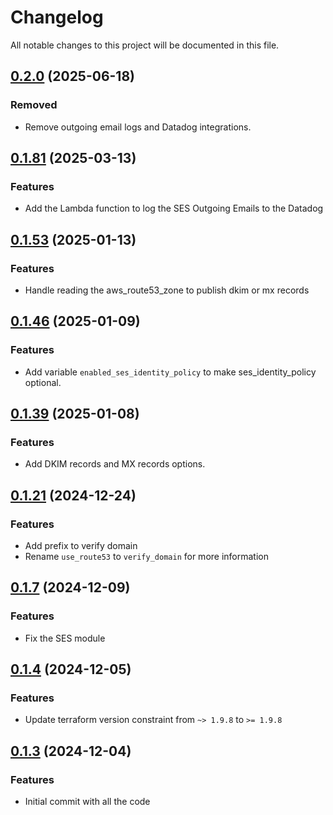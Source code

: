 # Changelog

All notable changes to this project will be documented in this file.

## [0.2.0]() (2025-06-18)

### Removed

* Remove outgoing email logs and Datadog integrations.

## [0.1.81]() (2025-03-13)

### Features

* Add the Lambda function to log the SES Outgoing Emails to the Datadog

## [0.1.53]() (2025-01-13)

### Features

* Handle reading the aws_route53_zone to publish dkim or mx records

## [0.1.46]() (2025-01-09)

### Features

* Add variable `enabled_ses_identity_policy` to make ses_identity_policy optional.

## [0.1.39]() (2025-01-08)

### Features

* Add DKIM records and MX records options.

## [0.1.21]() (2024-12-24)

### Features

* Add prefix to verify domain
* Rename `use_route53` to `verify_domain` for more information

## [0.1.7]() (2024-12-09)

### Features

* Fix the SES module

## [0.1.4]() (2024-12-05)

### Features

* Update terraform version constraint from `~> 1.9.8` to `>= 1.9.8`

## [0.1.3]() (2024-12-04)

### Features

* Initial commit with all the code
